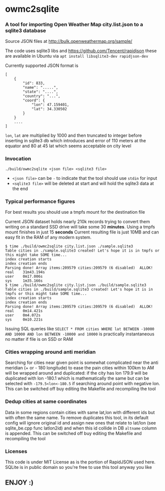 # owmc2sqlite 

### A tool for importing Open Weather Map  city.list.json to a sqlite3 database

Source JSON files at http://bulk.openweathermap.org/sample/

The code uses sqlite3 libs and https://github.com/Tencent/rapidjson these are available in Ubuntu via `apt install libsqlite3-dev rapidjson-dev`

Currently supported JSON format is 

```
[
    {
        "id": 833,
        "name": ".....",
        "state": "....",
        "country": "...",
        "coord": {
            "lon": 47.159401,
            "lat": 34.330502
        }
    }
	....
]
```

`lon`, `lat` are multiplied by 1000 and then truncated to integer before inserting in sqlite3 db which introduces and error of 110 meters at the equator and 80 at 45 lat which seems acceptable on city level

### Invocation

`./build/owmc2sqlite <json file> <sqlite3 file>`

* `<json file>` can be `-` to indicate that the tool should use `stdin` for input
* `<sqlite3 file>` will be deleted at start and will hold the sqlite3 data at the end

### Typical performance figures

For best results you should use a tmpfs mount for the destination file

Current JSON dataset holds nearly 210k records trying to convert them writing on a standard SSD drive will take some 30 **minutes**. Using a tmpfs mount finishes in just 15 **seconds** Current resulting file is just 10MB and can easy fit in the RAM of any modern system.

```
$ time ./build/owmc2sqlite city.list.json ./sample.sqlite3
Table cities in ./sample.sqlite3 created! Let's hope it is in tmpfs or this might take SOME time...
index creation starts
index creation ends
Parsing done! Array items:209579 cities:209579 (6 disabled)  ALLOK!
real    31m43.194s
user    0m17.006s
sys     1m35.166s
$ time ./build/owmc2sqlite city.list.json ./build/sample.sqlite3
Table cities in ./build/sample.sqlite3 created! Let's hope it is in tmpfs or this might take SOME time...
index creation starts
index creation ends
Parsing done! Array items:209579 cities:209579 (6 disabled)  ALLOK!
real    0m14.421s
user    0m4.072s
sys     0m10.221s
```
Issuing SQL queries like `SELECT * FROM cities WHERE lat BETWEEN -10000 AND 10000 AND lon BETWEEN -10000 and 10000` is practically instantaneous no matter if file is on SSD or RAM

### Cities wrapping around anti meridian

Searching for cities near given point is somewhat complicated near the anti meridian (+ or - 180 longitude) to ease the pain cities within 100km to AM will be wrapped around and duplicated: if the city has lon 179.9 will be duplicated with lon -180.1 which is mathematically the same but can be selected with `-179.5<lon<-180.5` if searching around point with negative lon. This can be switched off buy editing the Makefile and recompiling the tool

### Dedup cities at same coordinates

Data in some regions contain cities with same lat,lon with different ids but with often the same name. To remove duplicates this tool, in its default config will ignore original id and assign new ones that relate to lat/lon (see sqlite_be.cpp func latlon2id) and when this id collide in DB `altname` column is appended. This can be switched off buy editing the Makefile and recompiling the tool

### Licenses

This code is under MIT License as is the portion of RapidJSON used here. SQLite is in public domain so you're free to use this tool anyway you like


## ENJOY :)
